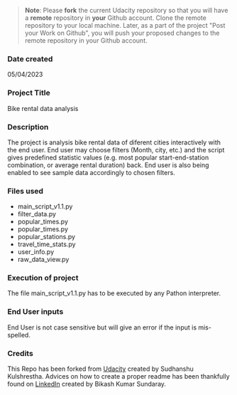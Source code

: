 >**Note**: Please **fork** the current Udacity repository so that you will have a **remote** repository in **your** Github account. Clone the remote repository to your local machine. Later, as a part of the project "Post your Work on Github", you will push your proposed changes to the remote repository in your Github account.

### Date created
05/04/2023

### Project Title
Bike rental data analysis

### Description
The project is analysis bike rental data of diferent cities interactively with the end user. End user may choose filters (Month, city, etc.) and the script gives predefined statistic values (e.g. most popular start-end-station combination, or average rental duration) back. End user is also being enabled to see sample data accordingly to chosen filters.

### Files used
* main_script_v1.1.py
* filter_data.py
* popular_times.py
* popular_times.py
* popular_stations.py
* travel_time_stats.py
* user_info.py
* raw_data_view.py

### Execution of project
The file main_script_v1.1.py has to be executed by any Pathon interpreter.

### End User inputs
End User is not case sensitive but will give an error if the input is mis-spelled.

### Credits
This Repo has been forked from [Udacity](https://github.com/udacity/pdsnd_github/) created by Sudhanshu Kulshrestha.
Advices on how to create a proper readme has been thankfully found on [LinkedIn](https://www.linkedin.com/pulse/dont-forget-give-credit-in-case-you-using-someones-github-sundaray) created by Bikash Kumar Sundaray.
 


